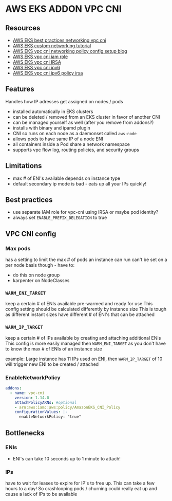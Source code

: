 # AWS EKS ADDON VPC CNI

## Resources
- [AWS EKS best practices networking vpc cni](https://aws.github.io/aws-eks-best-practices/networking/vpc-cni/)
- [AWS EKS custom networking tutorial](https://docs.aws.amazon.com/eks/latest/userguide/cni-custom-network.html)
- [AWS EKS vpc cni networking policy config setup blog](https://aws.amazon.com/blogs/containers/amazon-vpc-cni-now-supports-kubernetes-network-policies/#:~:text=To%20enable%20network%20policies%20in,Amazon%20Linux%20AMI%20build%20script.)
- [AWS EKS vpc cni iam role](https://docs.aws.amazon.com/eks/latest/userguide/cni-iam-role.html)
- [AWS EKS vpc cni IRSA](https://docs.aws.amazon.com/eks/latest/userguide/cni-iam-role.html?icmpid=docs_eks_help_panel_hp_add_ons_vpc_cni_iam)
- [AWS EKS vpc cni ipv6](https://docs.aws.amazon.com/eks/latest/userguide/deploy-ipv6-cluster.html)
- [AWS EKS vpc cni ipv6 policy irsa](https://docs.aws.amazon.com/eks/latest/userguide/cni-iam-role.html)

## Features
Handles how IP adresses get assigned on nodes / pods
- installed automatically in EKS clusters
- can be deleted / removed from an EKS cluster in favor of another CNI
- can be managed yourself as well (after you remove from addons?)
- installs with binary and ipamd plugin
- CNI so runs on each node as a daemonset called `aws-node`
- allows pods to have same IP of a node ENI
- all containers inside a Pod share a network namespace
- supports vpc flow log, routing policies, and security groups

## Limitations
- max # of ENI's available depends on instance type
- default secondary ip mode is bad - eats up all your IPs quickly!

## Best practices
- use separate IAM role for vpc-cni using IRSA or maybe pod identity?
- always set `ENABLE_PREFIX_DELEGATION` to true

## VPC CNI config

### Max pods
has a setting to limit the max # of pods an instance can run
can't be set on a per node basis though - have to:
- do this on node group
- karpenter on NodeClasses

### `WARM_ENI_TARGET` 
keep a certain # of ENIs available pre-warmed and ready for use
This config setting should be calculated differently by instance size
This is tough as different instant sizes have different # of ENI's that can be attached

### `WARM_IP_TARGET`
keep a certain # of IPs available by creating and attaching additional ENIs
This config is more easily managed then `WARM_ENI_TARGET` as you don't have to know the max # of ENIs of an instance size

example: Large instance has 11 IPs used on ENI, then `WARM_IP_TARGET` of 10
will trigger new ENI to be created / attached

### EnableNetworkPolicy

```yaml
addons:
  - name: vpc-cni
    version: 1.14.0
    attachPolicyARNs: #optional
    - arn:aws:iam::aws:policy/AmazonEKS_CNI_Policy 
    configurationValues: |-
      enableNetworkPolicy: "true"
```
## Bottlenecks

### ENIs
- ENI's can take 10 seconds up to 1 minute to attach!

### IPs
have to wait for leases to expire for IP's to free up.
This can take a few hours to a day!
So crashlooping pods / churning could really eat up and cause a lack of IPs to be available
